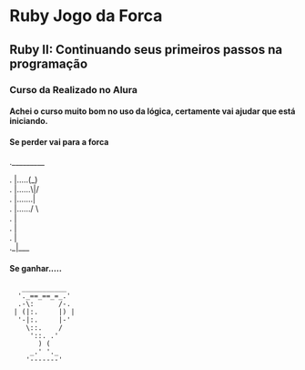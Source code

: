 # Ruby Jogo da Forca

## Ruby II: Continuando seus primeiros passos na programação

### Curso da Realizado no Alura

#### Achei o curso muito bom no uso da lógica, certamente vai ajudar que está iniciando.

#### Se perder vai para  a forca

.\_________
          
. |.....(\_)    
. |......\\|/    
. |.......|     
. |....../ \    
. |       
. |                   
. |                   
.\_|___                


#### Se ganhar.....

       ___________      
      '._==_==_=_.'     
      .-\:      /-.    
     | (|:.     |) |    
      '-|:.     |-'     
        \::.    /      
         '::. .'        
           ) (          
         _.' '._        
        '-------'  
